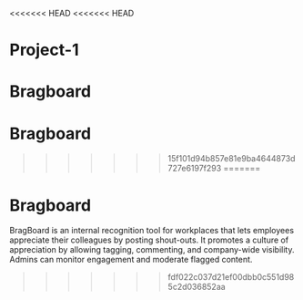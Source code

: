 <<<<<<< HEAD
<<<<<<< HEAD
# Project-1
Bragboard
=======
# Bragboard
>>>>>>> 15f101d94b857e81e9ba4644873d727e6197f293
=======
# Bragboard
BragBoard is an internal recognition tool for workplaces that lets employees appreciate their colleagues by posting shout-outs. It promotes a culture of appreciation by allowing tagging, commenting, and company-wide visibility. Admins can monitor engagement and moderate flagged content.
>>>>>>> fdf022c037d21ef00dbb0c551d985c2d036852aa
